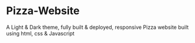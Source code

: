 # Pizza-Website
A Light &amp; Dark theme, fully built & deployed, responsive Pizza website built using html, css &amp; Javascript
